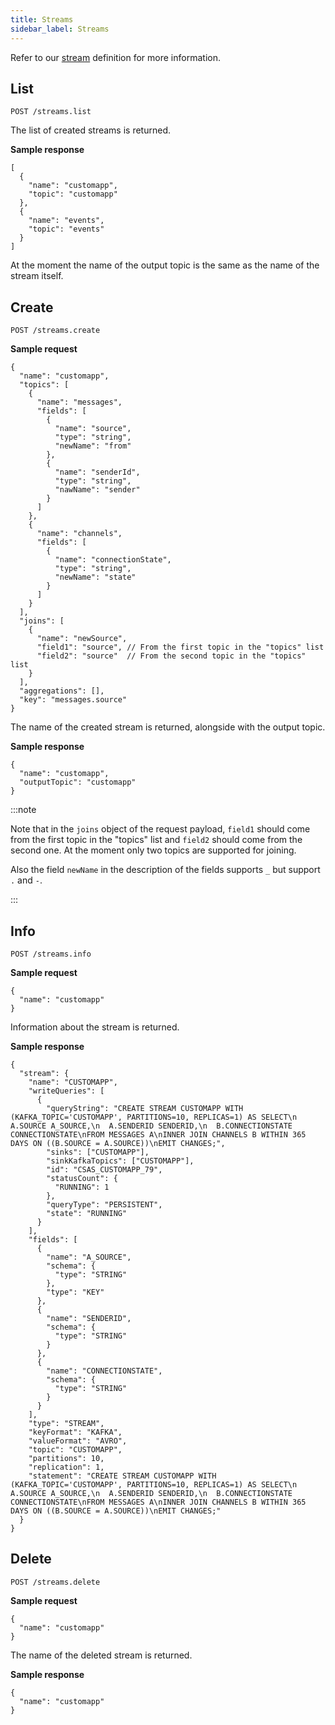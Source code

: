 ```yaml
---
title: Streams
sidebar_label: Streams
---
```


Refer to our [stream](getting-started/glossary.md#stream) definition
for more information.

## List

`POST /streams.list`

The list of created streams is returned.

**Sample response**

```json5
[
  {
    "name": "customapp",
    "topic": "customapp"
  },
  {
    "name": "events",
    "topic": "events"
  }
]
```

At the moment the name of the output topic is the same as the name of the stream itself.

## Create

`POST /streams.create`

**Sample request**

```json5
{
  "name": "customapp",
  "topics": [
    {
      "name": "messages",
      "fields": [
        {
          "name": "source",
          "type": "string",
          "newName": "from"
        },
        {
          "name": "senderId",
          "type": "string",
          "nawName": "sender"
        }
      ]
    },
    {
      "name": "channels",
      "fields": [
        {
          "name": "connectionState",
          "type": "string",
          "newName": "state"
        }
      ]
    }
  ],
  "joins": [
    {
      "name": "newSource",
      "field1": "source", // From the first topic in the "topics" list
      "field2": "source"  // From the second topic in the "topics" list
    }
  ],
  "aggregations": [],
  "key": "messages.source"
}
```

The name of the created stream is returned, alongside with the output topic.

**Sample response**

```json5
{
  "name": "customapp",
  "outputTopic": "customapp"
}
```

:::note

Note that in the `joins` object of the request payload, `field1` should come from the first topic in the "topics" list and `field2` should come from the second one. At the moment only two topics are supported for joining.

Also the field `newName` in the description of the fields supports `_` but support `.` and `-`.

:::

## Info

`POST /streams.info`

**Sample request**

```json5
{
  "name": "customapp"
}
```

Information about the stream is returned.

**Sample response**

```json5
{
  "stream": {
    "name": "CUSTOMAPP",
    "writeQueries": [
      {
        "queryString": "CREATE STREAM CUSTOMAPP WITH (KAFKA_TOPIC='CUSTOMAPP', PARTITIONS=10, REPLICAS=1) AS SELECT\n  A.SOURCE A_SOURCE,\n  A.SENDERID SENDERID,\n  B.CONNECTIONSTATE CONNECTIONSTATE\nFROM MESSAGES A\nINNER JOIN CHANNELS B WITHIN 365 DAYS ON ((B.SOURCE = A.SOURCE))\nEMIT CHANGES;",
        "sinks": ["CUSTOMAPP"],
        "sinkKafkaTopics": ["CUSTOMAPP"],
        "id": "CSAS_CUSTOMAPP_79",
        "statusCount": {
          "RUNNING": 1
        },
        "queryType": "PERSISTENT",
        "state": "RUNNING"
      }
    ],
    "fields": [
      {
        "name": "A_SOURCE",
        "schema": {
          "type": "STRING"
        },
        "type": "KEY"
      },
      {
        "name": "SENDERID",
        "schema": {
          "type": "STRING"
        }
      },
      {
        "name": "CONNECTIONSTATE",
        "schema": {
          "type": "STRING"
        }
      }
    ],
    "type": "STREAM",
    "keyFormat": "KAFKA",
    "valueFormat": "AVRO",
    "topic": "CUSTOMAPP",
    "partitions": 10,
    "replication": 1,
    "statement": "CREATE STREAM CUSTOMAPP WITH (KAFKA_TOPIC='CUSTOMAPP', PARTITIONS=10, REPLICAS=1) AS SELECT\n  A.SOURCE A_SOURCE,\n  A.SENDERID SENDERID,\n  B.CONNECTIONSTATE CONNECTIONSTATE\nFROM MESSAGES A\nINNER JOIN CHANNELS B WITHIN 365 DAYS ON ((B.SOURCE = A.SOURCE))\nEMIT CHANGES;"
  }
}
```

## Delete

`POST /streams.delete`

**Sample request**

```json5
{
  "name": "customapp"
}
```

The name of the deleted stream is returned.

**Sample response**

```json5
{
  "name": "customapp"
}
```
